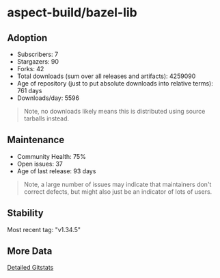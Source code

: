 # aspect-build/bazel-lib

## Adoption

- Subscribers: 7
- Stargazers: 90
- Forks: 42
- Total downloads (sum over all releases and artifacts): 4259090
- Age of repository (just to put absolute downloads into relative terms): 761 days
- Downloads/day: 5596

> Note, no downloads likely means this is distributed using source tarballs instead.

## Maintenance

- Community Health: 75%
- Open issues: 37
- Age of last release: 93 days

> Note, a large number of issues may indicate that maintainers don't correct defects, but might also
> just be an indicator of lots of users.

## Stability

Most recent tag: "v1.34.5"

## More Data

[Detailed Gitstats](/bazel-catalog/gitstats/aspect-build/bazel-lib)

